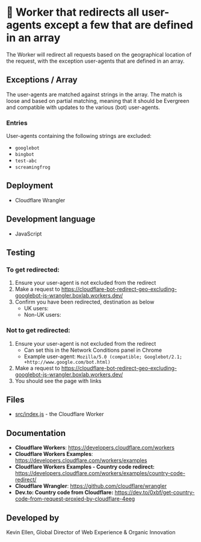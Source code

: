 # 👷 Worker that redirects all user-agents except a few that are defined in an array
The Worker will redirect all requests based on the geographical location of the request, with the exception user-agents that are defined in an array.

## Exceptions / Array
The user-agents are matched against strings in the array. The match is loose and based on partial matching, meaning that it should be Evergreen and compatible with updates to the various (bot) user-agents.

### Entries
User-agents containing the following strings are excluded:
* `googlebot`
* `bingbot`
* `test-abc`
* `screamingfrog`

## Deployment
* Cloudflare Wrangler

## Development language
* JavaScript

## Testing

### To get redirected:
1. Ensure your user-agent is not excluded from the redirect
2. Make a request to https://cloudflare-bot-redirect-geo-excluding-googlebot-js-wrangler.boxlab.workers.dev/
3. Confirm you have been redirected, destination as below
   *  UK users: 
   *  Non-UK users: 

### Not to get redirected:
1. Ensure your user-agent is not excluded from the redirect
   * Can set this in the Network Conditions panel in Chrome
   * Example user-agent: `Mozilla/5.0 (compatible; Googlebot/2.1; +http://www.google.com/bot.html)`
2. Make a request to https://cloudflare-bot-redirect-geo-excluding-googlebot-js-wrangler.boxlab.workers.dev/
3. You should see the page with links


## Files
* [src/index.js](src/index.js) - the Cloudflare Worker

## Documentation
* **Cloudflare Workers**: https://developers.cloudflare.com/workers
* **Cloudflare Workers Examples**: https://developers.cloudflare.com/workers/examples
* **Cloudflare Workers Examples - Country code redirect:** https://developers.cloudflare.com/workers/examples/country-code-redirect/
* **Cloudflare Wrangler**: https://github.com/cloudflare/wrangler
* **Dev.to: Country code from Cloudflare:** https://dev.to/0xbf/get-country-code-from-request-proxied-by-cloudflare-4eeg

## Developed by
Kevin Ellen, Global Director of Web Experience & Organic Innovation